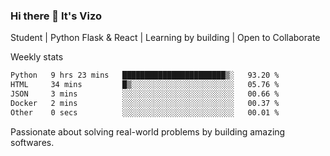 ### Hi there 👋 It's Vizo

Student | Python Flask & React | Learning by building | Open to Collaborate

Weekly stats
<!--START_SECTION:waka-->

```txt
Python   9 hrs 23 mins   ███████████████████████▒░   93.20 %
HTML     34 mins         █▒░░░░░░░░░░░░░░░░░░░░░░░   05.76 %
JSON     3 mins          ░░░░░░░░░░░░░░░░░░░░░░░░░   00.66 %
Docker   2 mins          ░░░░░░░░░░░░░░░░░░░░░░░░░   00.37 %
Other    0 secs          ░░░░░░░░░░░░░░░░░░░░░░░░░   00.01 %
```

<!--END_SECTION:waka-->


Passionate about solving real-world problems by building amazing softwares.
